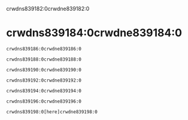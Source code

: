 crwdns839182:0crwdne839182:0
# crwdns839184:0crwdne839184:0

```
crwdns839186:0crwdne839186:0

crwdns839188:0crwdne839188:0

crwdns839190:0crwdne839190:0

crwdns839192:0crwdne839192:0

crwdns839194:0crwdne839194:0

crwdns839196:0crwdne839196:0

crwdns839198:0[here]crwdne839198:0
```
